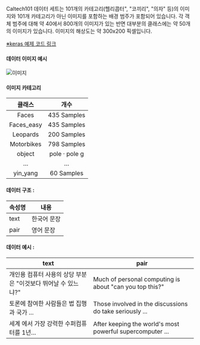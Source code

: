 Caltech101 데이터 세트는 101개의 카테고리(헬리콥터", "코끼리", "의자" 등)의 이미지와 101개 카테고리가 아닌 이미지를 포함하는 배경 범주가 포함되어 있습니다. 각 객체 범주에 대해 약 40에서 800개의 이미지가 있는 반면 대부분의 클래스에는 약 50개의 이미지가 있습니다. 이미지의 해상도는 약 300x200 픽셀입니다. 

[※keras 예제 코드 링크](https://github.com/tilemmpon/Caltech_101_object_classification/blob/master/Caltech_101_split_dataset_and_first_NN.ipynb)

#### 데이터 이미지 예시 
![이미지](https://user-images.githubusercontent.com/26833433/239366386-44171121-b745-4206-9b59-a3be41e16089.png)

#### 이미지 카테고리
| 클래스        | 개수                                                                                                 |
|:--------------:|:-----------------------------------------------------------------------------------------------------------:|
| Faces         | 435 Samples                                    |
| Faces_easy        | 435 Samples                                                         |
| Leopards      | 200 Samples  |
| Motorbikes | 798 Samples |
| object       | pole · pole g                                                        
|    …   |…                                                                                                   |
| yin_yang         | 60 Samples                                             |




#### 데이터 구조 :
| 속성명 | 내용 |
| --- | --- |
| text |한국어 문장|
| pair |영어 문장|


#### 데이터 예시 :
| text | pair | 
| --- | --- | 
|  개인용 컴퓨터 사용의 상당 부분은 "이것보다 뛰어날 수 있느냐?" |Much of personal computing is about "can you top this?"
| 토론에 참여한 사람들은 법 집행과 국가 ... | Those involved in the discussions do take seriously ... | 
 |세계 에서 가장 강력한 수퍼컴퓨터를 1년... | After keeping the world's most powerful supercomputer ...|
